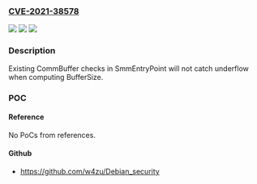 ### [CVE-2021-38578](https://cve.mitre.org/cgi-bin/cvename.cgi?name=CVE-2021-38578)
![](https://img.shields.io/static/v1?label=Product&message=EDK%20II&color=blue)
![](https://img.shields.io/static/v1?label=Version&message=%3D%20edk2-stable202208%20&color=brighgreen)
![](https://img.shields.io/static/v1?label=Vulnerability&message=A%20case%20of%20CWE-124%20is%20occurring%20in%20PiSmmCore.&color=brighgreen)

### Description

Existing CommBuffer checks in SmmEntryPoint will not catch underflow when computing BufferSize.

### POC

#### Reference
No PoCs from references.

#### Github
- https://github.com/w4zu/Debian_security

